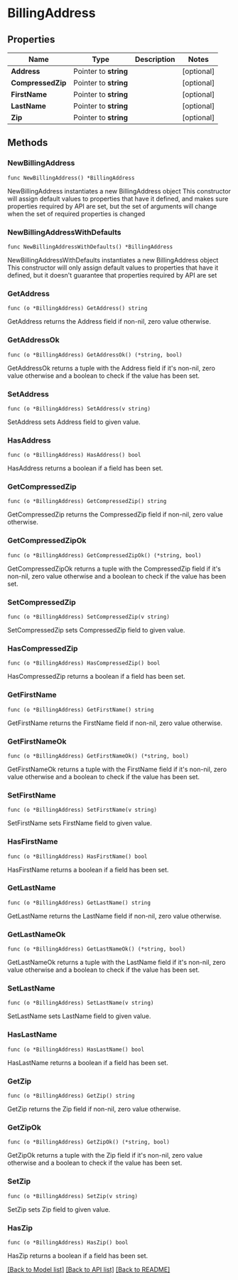 # BillingAddress

## Properties

Name | Type | Description | Notes
------------ | ------------- | ------------- | -------------
**Address** | Pointer to **string** |  | [optional] 
**CompressedZip** | Pointer to **string** |  | [optional] 
**FirstName** | Pointer to **string** |  | [optional] 
**LastName** | Pointer to **string** |  | [optional] 
**Zip** | Pointer to **string** |  | [optional] 

## Methods

### NewBillingAddress

`func NewBillingAddress() *BillingAddress`

NewBillingAddress instantiates a new BillingAddress object
This constructor will assign default values to properties that have it defined,
and makes sure properties required by API are set, but the set of arguments
will change when the set of required properties is changed

### NewBillingAddressWithDefaults

`func NewBillingAddressWithDefaults() *BillingAddress`

NewBillingAddressWithDefaults instantiates a new BillingAddress object
This constructor will only assign default values to properties that have it defined,
but it doesn't guarantee that properties required by API are set

### GetAddress

`func (o *BillingAddress) GetAddress() string`

GetAddress returns the Address field if non-nil, zero value otherwise.

### GetAddressOk

`func (o *BillingAddress) GetAddressOk() (*string, bool)`

GetAddressOk returns a tuple with the Address field if it's non-nil, zero value otherwise
and a boolean to check if the value has been set.

### SetAddress

`func (o *BillingAddress) SetAddress(v string)`

SetAddress sets Address field to given value.

### HasAddress

`func (o *BillingAddress) HasAddress() bool`

HasAddress returns a boolean if a field has been set.

### GetCompressedZip

`func (o *BillingAddress) GetCompressedZip() string`

GetCompressedZip returns the CompressedZip field if non-nil, zero value otherwise.

### GetCompressedZipOk

`func (o *BillingAddress) GetCompressedZipOk() (*string, bool)`

GetCompressedZipOk returns a tuple with the CompressedZip field if it's non-nil, zero value otherwise
and a boolean to check if the value has been set.

### SetCompressedZip

`func (o *BillingAddress) SetCompressedZip(v string)`

SetCompressedZip sets CompressedZip field to given value.

### HasCompressedZip

`func (o *BillingAddress) HasCompressedZip() bool`

HasCompressedZip returns a boolean if a field has been set.

### GetFirstName

`func (o *BillingAddress) GetFirstName() string`

GetFirstName returns the FirstName field if non-nil, zero value otherwise.

### GetFirstNameOk

`func (o *BillingAddress) GetFirstNameOk() (*string, bool)`

GetFirstNameOk returns a tuple with the FirstName field if it's non-nil, zero value otherwise
and a boolean to check if the value has been set.

### SetFirstName

`func (o *BillingAddress) SetFirstName(v string)`

SetFirstName sets FirstName field to given value.

### HasFirstName

`func (o *BillingAddress) HasFirstName() bool`

HasFirstName returns a boolean if a field has been set.

### GetLastName

`func (o *BillingAddress) GetLastName() string`

GetLastName returns the LastName field if non-nil, zero value otherwise.

### GetLastNameOk

`func (o *BillingAddress) GetLastNameOk() (*string, bool)`

GetLastNameOk returns a tuple with the LastName field if it's non-nil, zero value otherwise
and a boolean to check if the value has been set.

### SetLastName

`func (o *BillingAddress) SetLastName(v string)`

SetLastName sets LastName field to given value.

### HasLastName

`func (o *BillingAddress) HasLastName() bool`

HasLastName returns a boolean if a field has been set.

### GetZip

`func (o *BillingAddress) GetZip() string`

GetZip returns the Zip field if non-nil, zero value otherwise.

### GetZipOk

`func (o *BillingAddress) GetZipOk() (*string, bool)`

GetZipOk returns a tuple with the Zip field if it's non-nil, zero value otherwise
and a boolean to check if the value has been set.

### SetZip

`func (o *BillingAddress) SetZip(v string)`

SetZip sets Zip field to given value.

### HasZip

`func (o *BillingAddress) HasZip() bool`

HasZip returns a boolean if a field has been set.


[[Back to Model list]](../README.md#documentation-for-models) [[Back to API list]](../README.md#documentation-for-api-endpoints) [[Back to README]](../README.md)


